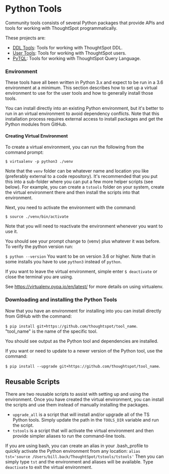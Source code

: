 # Python Tools

Community tools consists of several Python packages that provide APIs and tools for working with ThoughtSpot 
programmatically.  

These projects are:
* [DDL Tools](https://github.com/thoughtspot/ddl_tools): Tools for working with ThoughtSpot DDL.
* [User Tools](https://github.com/thoughtspot/user_tools): Tools for working with ThoughtSpot users.
* [PyTQL](https://github.com/thoughtspot/py-tql):  Tools for working with ThoughtSpot Query Language.

### Environment

These tools have all been written in Python 3.x and expect to be run in a 3.6 environment at a minimum.  This section 
describes how to set up a virtual environment to use for the user tools and how to generally install those tools.  

You can install directly into an existing Python environment, but it's better to run in an virtual environment 
to avoid dependency conflicts.  Note that this installation process requires external access to install packages 
and get the Python modules from GitHub.

#### Creating Virtual Environment

To create a virtual environment, you can run the following from the command prompt:

`$ virtualenv -p python3 ./venv`

Note that the `venv` folder can be whatever name and location you like (preferably external to a code repository). 
It's recommended that you put this into a sub-folder where you can put a few more helper scripts (see below).  For
example, you can create a `tstools` folder on your system, create the virtual environment there and then install the
scripts into that environment.

Next, you need to activate the environment with the command: 

`$ source ./venv/bin/activate`

Note that you will need to reactivate the environment whenever you want to use it.  

You should see your prompt change to (venv) plus whatever it was before.  To verify the python version run:

`$ python --version`  You want to be on version 3.6 or higher.  Note that in some installs you have to use 
`python3` instead of `python`.

If you want to leave the virtual environment, simple enter `$ deactivate` or close the terminal you are using.

See https://virtualenv.pypa.io/en/latest/ for more details on using virtualenv.

### Downloading and installing the Python Tools

Now that you have an environment for installing into you can install directly from GitHub with the command:

`$ pip install git+https://github.com/thoughtspot/tool_name`.  "tool_name" is the name of the specific tool.

You should see output as the Python tool and dependencies are installed.  

If you want or need to update to a newer version of the Python tool, use the command:

`$ pip install --upgrade git+https://github.com/thoughtspot/tool_name`.  

## Reusable Scripts

There are two reusable scripts to assist with setting up and using the environment.  Once you have created
the virtual environment, you can install the scripts and use them instead of manually installing the packages.  

* `upgrade_all` is a script that will install and/or upgrade all of the TS Python tools.  Simply update the 
path in the `TOOLS_DIR` variable and run the script.
* `tstools` is a script that will activate the virtual environment and then provide simpler aliases to run the 
command-line tools. 

If you are using bash, you can create an alias in your .bash_profile to quickly activate the Python environment from 
any location:  `alias tst='source /Users/bill.back/ThoughtSpot/tstools/tstools'`  Then you can simply type `tst`
and the environment and aliases will be available.  Type `deactivate` to exit the virtual environment.

